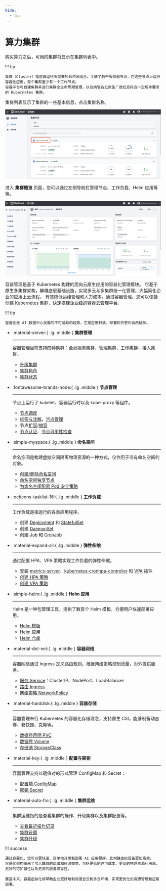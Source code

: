 ```yaml
---
hide:
  - toc
---
```


# 算力集群

购买算力之后，可用的集群将显示在集群列表中。

!!! tip

    集群（Cluster）指容器运行所需要的云资源组合，关联了若干服务器节点，在这些节点上运行容器化应用，每个集群至少有一个工作节点。
    容器平台可自建集群并进行集群全生命周期管理，以及纳管各云原生厂商任意符合一定版本要求的 Kubernetes 集群。

集群列表显示了集群的一些基本信息，点击集群名称。

![点击集群名称](../images/cp-cluster01.png)

进入 **集群概览** 页面，您可以通过左侧导航栏管理节点、工作负载、Helm 应用等等。

![集群概览](../images/cp-cluster02.png)

容器管理是基于 Kubernetes 构建的面向云原生应用的容器化管理模块。
它基于原生多集群架构，解耦底层基础设施，实现多云与多集群统一化管理，大幅简化企业的应用上云流程，
有效降低运维管理和人力成本。通过容器管理，您可以便捷创建 Kubernetes 集群，快速搭建企业级的容器云管理平台。

!!! tip

    容器化是 AI 数据中心发展的不可或缺的趋势，它是应用封装、部署和托管的自然延伸。

<div class="grid cards" markdown>

- :material-server:{ .lg .middle } __集群管理__

    ---

    容器管理目前支持四种集群：全局服务集群、管理集群、工作集群、接入集群。

    - [升级集群](../user-guide/clusters/upgrade-cluster.md)
    - [集群角色](../user-guide/clusters/cluster-role.md)
    - [集群状态](../user-guide/clusters/cluster-status.md)

- :fontawesome-brands-node:{ .lg .middle } __节点管理__

    ---

    节点上运行了 kubelet、容器运行时以及 kube-proxy 等组件。

    - [节点调度](../user-guide/nodes/schedule.md)
    - [标签与注解](../user-guide/nodes/labels-annotations.md)，[污点管理](../user-guide/nodes/taints.md)
    - 节点[扩容](../user-guide/nodes/add-node.md)/[缩容](../user-guide/nodes/delete-node.md)
    - [节点认证](../user-guide/nodes/node-authentication.md)、[节点可用性检查](../user-guide/nodes/node-check.md)

- :simple-myspace:{ .lg .middle } __命名空间__

    ---

    命名空间是构建虚拟空间隔离物理资源的一种方式，仅作用于带有命名空间的对象。

    - [创建/删除命名空间](../user-guide/namespaces/createns.md)
    - [命名空间独享节点](../user-guide/namespaces/exclusive.md)
    - [为命名空间配置 Pod 安全策略](../user-guide/namespaces/podsecurity.md)

- :octicons-tasklist-16:{ .lg .middle } __工作负载__

    ---

    工作负载是指运行的各类应用程序。

    - 创建 [Deployment](../user-guide/workloads/create-deployment.md) 和 [StatefulSet](../user-guide/workloads/create-statefulset.md)
    - 创建 [DaemonSet](../user-guide/workloads/create-daemonset.md)
    - 创建 [Job](../user-guide/workloads/create-job.md) 和 [CronJob](../user-guide/workloads/create-cronjob.md)

- :material-expand-all:{ .lg .middle } __弹性伸缩__

    ---

    通过配置 HPA、VPA 策略实现工作负载的弹性伸缩。

    - 安装 [metrics-server](../user-guide/scale/install-metrics-server.md)、[kubernetes-cronhpa-controller](../user-guide/scale/install-cronhpa.md) 和 [VPA](../user-guide/scale/install-vpa.md) 插件
    - [创建 HPA 策略](../user-guide/scale/create-hpa.md)
    - [创建 VPA 策略](../user-guide/scale/create-vpa.md)

- :simple-helm:{ .lg .middle } __Helm 应用__

    ---

    Helm 是一种包管理工具，提供了数百个 Helm 模板，方便用户快速部署应用。

    - [Helm 模板](../user-guide/helm/README.md)
    - [Helm 应用](../user-guide/helm/helm-app.md)
    - [Helm 仓库](../user-guide/helm/helm-repo.md)

- :material-dot-net:{ .lg .middle } __容器网络__

    ---

    容器网络通过 Ingress 定义路由规则，根据网络策略控制流量，对外提供服务。

    - [服务 Service](../user-guide/network/create-services.md)：ClusterIP、NodePort、LoadBalancer
    - [路由 Ingress](../user-guide/network/create-ingress.md)
    - [网络策略 NetworkPolicy](../user-guide/network/network-policy.md)

- :material-harddisk:{ .lg .middle } __容器存储__

    ---

    容器管理奉行 Kubernetes 的容器化存储理念，支持原生 CSI，能够制备动态卷、卷快照、克隆等。

    - [数据卷声明 PVC](../user-guide/storage/pvc.md)
    - [数据卷 Volume](../user-guide/storage/pv.md)
    - [存储池 StorageClass](../user-guide/storage/sc.md)

- :material-key:{ .lg .middle } __配置与密钥__

    ---

    容器管理支持以键值对的形式管理 ConfigMap 和 Secret：

    - [配置项 ConfigMap](../user-guide/configmaps-secrets/create-configmap.md)
    - [密钥 Secret](../user-guide/configmaps-secrets/create-secret.md)

- :material-auto-fix:{ .lg .middle } __集群运维__
    
    ---

    集群运维指的是查看集群的操作、升级集群以及集群配置等。

    - [查看最近操作记录](../user-guide/clusterops/latest-operations.md)
    - [集群设置](../user-guide/clusterops/cluster-settings.md)
    - [集群升级](../user-guide/clusters/upgrade-cluster.md)

</div>

!!! success

    通过容器化，您可以更快速、简单地开发和部署 AI 应用程序，比构建虚拟设备更加高效。
    容器化架构带来了令人瞩目的运维和经济效益，包括更低的许可成本、更高的物理资源利用率、更好的可扩展性以及更高的服务可靠性。

    展望未来，容器虚拟化将帮助企业更好地利用混合云和多云环境，实现更优化的资源管理和应用部署。
